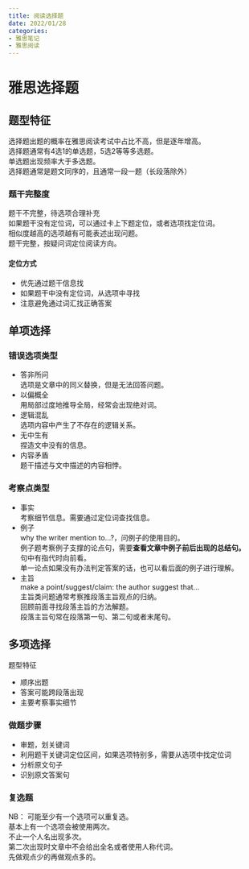 ```yaml
---
title: 阅读选择题
date: 2022/01/28
categories: 
- 雅思笔记
- 雅思阅读
---
```

# 雅思选择题
## 题型特征
选择题出题的概率在雅思阅读考试中占比不高，但是逐年增高。  
选择题通常有4选1的单选题，5选2等等多选题。  
单选题出现频率大于多选题。  
选择题通常是题文同序的，且通常一段一题（长段落除外）  

### 题干完整度
题干不完整，待选项合理补充  
如果题干没有定位词，可以通过卡上下题定位，或者选项找定位词。  
相似度越高的选项越有可能表述出现问题。  
题干完整，按疑问词定位阅读方向。  

#### 定位方式  
- 优先通过题干信息找
- 如果题干中没有定位词，从选项中寻找
- 注意避免通过词汇找正确答案

## 单项选择
### 错误选项类型
- 答非所问  
  选项是文章中的同义替换，但是无法回答问题。  
- 以偏概全  
  用局部过度地推导全局，经常会出现绝对词。  
- 逻辑混乱  
  选项内容中产生了不存在的逻辑关系。  
- 无中生有  
  捏造文中没有的信息。  
- 内容矛盾  
  题干描述与文中描述的内容相悖。  

### 考察点类型
- 事实  
考察细节信息。需要通过定位词查找信息。  
- 例子  
why the writer mention to...?，问例子的使用目的。  
例子题考察例子支撑的论点句，需要**查看文章中例子前后出现的总结句。**  
句中有指代时向前看。  
单一论点如果没有办法判定答案的话，也可以看后面的例子进行理解。  
- 主旨  
make a point/suggest/claim: the author suggest that...  
主旨类问题通常考察推段落主旨观点的归纳。  
回顾前面寻找段落主旨的方法解题。  
段落主旨句常在段落第一句、第二句或者末尾句。  

## 多项选择
题型特征  
- 顺序出题  
- 答案可能跨段落出现  
- 主要考察事实细节  

### 做题步骤
- 审题，划关键词  
- 利用题干关键词定位区间，如果选项特别多，需要从选项中找定位词
- 分析原文句子
- 识别原文答案句

### 复选题
NB： 可能至少有一个选项可以重复选。  
基本上有一个选项会被使用两次。  
不止一个人名出现多次。  
第二次出现时文章中不会给出全名或者使用人称代词。  
先做观点少的再做观点多的。  